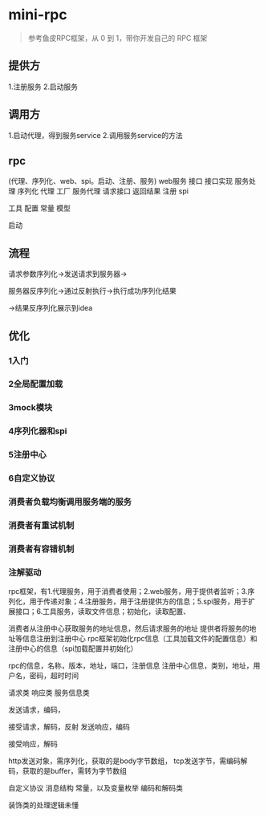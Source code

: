 # mini-rpc
> 参考鱼皮RPC框架，从 0 到 1，带你开发自己的 RPC 框架

## 提供方

1.注册服务
2.启动服务

## 调用方

1.启动代理，得到服务service
2.调用服务service的方法

## rpc
(代理、序列化、web、spi。启动、注册、服务)
web服务
接口
接口实现
服务处理
序列化
代理
工厂
服务代理
请求接口
返回结果
注册
spi

工具
配置
常量
模型

启动

## 流程
请求参数序列化->发送请求到服务器->

服务器反序列化->通过反射执行->执行成功序列化结果

->结果反序列化展示到idea

## 优化
### 1入门
### 2全局配置加载
### 3mock模块
### 4序列化器和spi
### 5注册中心
### 6自定义协议
### 消费者负载均衡调用服务端的服务
### 消费者有重试机制
### 消费者有容错机制
### 注解驱动

rpc框架，有1.代理服务，用于消费者使用；2.web服务，用于提供者监听；3.序列化，用于传递对象；4.注册服务，用于注册提供方的信息；5.spi服务，用于扩展接口；6.工具服务，读取文件信息；初始化，读取配置、


消费者从注册中心获取服务的地址信息，然后请求服务的地址
提供者将服务的地址等信息注册到注册中心
rpc框架初始化rpc信息（工具加载文件的配置信息）和注册中心的信息（spi加载配置并初始化）

rpc的信息，名称，版本，地址，端口，注册信息
注册中心信息，类别，地址，用户名，密码，超时时间

请求类
响应类
服务信息类

发送请求，编码，

接受请求，解码，反射
发送响应，编码

接受响应，解码

http发送对象，需序列化，获取的是body字节数组，
tcp发送字节，需编码解码，获取的是buffer，需转为字节数组

自定义协议
消息结构
常量，以及变量枚举
编码和解码类

装饰类的处理逻辑未懂


